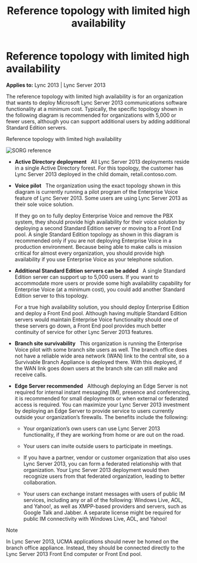 ﻿---
title: Reference topology with limited high availability
TOCTitle: Reference topology with limited high availability
ms:assetid: a75b53a5-4951-4a2e-b261-55b1a4bf891b
ms:mtpsurl: https://msdn.microsoft.com/library/Dn465969(v=office.15)
ms:contentKeyID: 57102544
ms.date: 07/25/2014
mtps_version: v=office.15
---

# Reference topology with limited high availability


**Applies to:** Lync 2013 | Lync Server 2013

The reference topology with limited high availability is for an organization that wants to deploy Microsoft Lync Server 2013 communications software functionality at a minimum cost. Typically, the specific topology shown in the following diagram is recommended for organizations with 5,000 or fewer users, although you can support additional users by adding additional Standard Edition servers.

Reference topology with limited high availability

  
![SORG reference](images/Dn465969.SORG(Office.15).jpg "SORG reference")

  - **Active Directory deployment**   All Lync Server 2013 deployments reside in a single Active Directory forest. For this topology, the customer has Lync Server 2013 deployed in the child domain, retail.contoso.com.

  - **Voice pilot**   The organization using the exact topology shown in this diagram is currently running a pilot program of the Enterprise Voice feature of Lync Server 2013. Some users are using Lync Server 2013 as their sole voice solution.
    
    If they go on to fully deploy Enterprise Voice and remove the PBX system, they should provide high availability for their voice solution by deploying a second Standard Edition server or moving to a Front End pool. A single Standard Edition topology as shown in this diagram is recommended only if you are not deploying Enterprise Voice in a production environment. Because being able to make calls is mission critical for almost every organization, you should provide high availability if you use Enterprise Voice as your telephone solution.

  - **Additional Standard Edition servers can be added**   A single Standard Edition server can support up to 5,000 users. If you want to accommodate more users or provide some high availability capability for Enterprise Voice (at a minimum cost), you could add another Standard Edition server to this topology.
    
    For a true high availability solution, you should deploy Enterprise Edition and deploy a Front End pool. Although having multiple Standard Edition servers would maintain Enterprise Voice functionality should one of these servers go down, a Front End pool provides much better continuity of service for other Lync Server 2013 features.

  - **Branch site survivability**   This organization is running the Enterprise Voice pilot with some branch site users as well. The branch office does not have a reliable wide area network (WAN) link to the central site, so a Survivable Branch Appliance is deployed there. With this deployed, if the WAN link goes down users at the branch site can still make and receive calls.

  - **Edge Server recommended**   Although deploying an Edge Server is not required for internal instant messaging (IM), presence and conferencing, it is recommended for small deployments or when external or federated access is required. You can maximize your Lync Server 2013 investment by deploying an Edge Server to provide service to users currently outside your organization’s firewalls. The benefits include the following:
    
      - Your organization’s own users can use Lync Server 2013 functionality, if they are working from home or are out on the road.
    
      - Your users can invite outside users to participate in meetings.
    
      - If you have a partner, vendor or customer organization that also uses Lync Server 2013, you can form a federated relationship with that organization. Your Lync Server 2013 deployment would then recognize users from that federated organization, leading to better collaboration.
    
      - Your users can exchange instant messages with users of public IM services, including any or all of the following: Windows Live, AOL, and Yahoo\!, as well as XMPP-based providers and servers, such as Google Talk and Jabber. A separate license might be required for public IM connectivity with Windows Live, AOL, and Yahoo\!


> [!NOTE]
> <P>In Lync Server 2013, UCMA applications should never be homed on the branch office appliance. Instead, they should be connected directly to the Lync Server 2013 Front End computer or Front End pool.</P>


